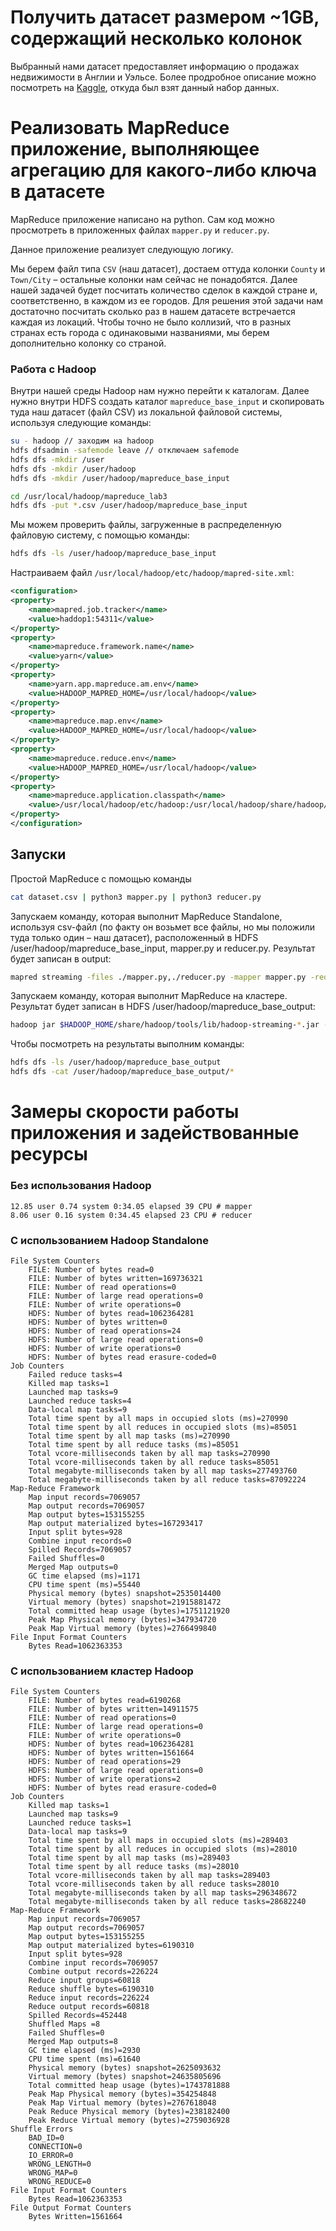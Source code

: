 # Получить датасет размером ~1GB, содержащий несколько колонок

Выбранный нами датасет предоставляет информацию о продажах недвижимости в Англии и Уэльсе.
Более продробное описание можно посмотреть на [Kaggle](https://www.kaggle.com/datasets/lorentzyeung/price-paid-data-202304), откуда был взят данный набор данных.

# Реализовать MapReduce приложение, выполняющее агрегацию для какого-либо ключа в датасете

MapReduce приложение написано на python. Сам код можно просмотреть в приложенных файлах `mapper.py` и `reducer.py`.

Данное приложение реализует следующую логику.

Мы берем файл типа `CSV` (наш датасет), достаем оттуда колонки `County` и `Town/City` – остальные колонки нам сейчас не понадобятся. Далее нашей задачей будет посчитать количество сделок в каждой стране и, соответственно, в каждом из ее городов.
Для решения этой задачи нам достаточно посчитать сколько раз в нашем датасете встречается каждая из локаций. Чтобы точно не было коллизий, что в разных странах есть города с одинаковыми названиями, мы берем дополнительно колонку со страной.

### Работа с Hadoop
Внутри нашей среды Hadoop нам нужно перейти к каталогам. Далее нужно внутри HDFS создать каталог `mapreduce_base_input` и скопировать туда наш датасет (файл CSV) из локальной файловой системы, используя следующие команды:
```bash
su - hadoop // заходим на hadoop
hdfs dfsadmin -safemode leave // отключаем safemode
hdfs dfs -mkdir /user
hdfs dfs -mkdir /user/hadoop
hdfs dfs -mkdir /user/hadoop/mapreduce_base_input

cd /usr/local/hadoop/mapreduce_lab3
hdfs dfs -put *.csv /user/hadoop/mapreduce_base_input
```

Мы можем проверить файлы, загруженные в распределенную файловую систему, с помощью команды:
```bash
hdfs dfs -ls /user/hadoop/mapreduce_base_input
```

Настраиваем файл `/usr/local/hadoop/etc/hadoop/mapred-site.xml`:
```xml
<configuration>
<property>
    <name>mapred.job.tracker</name>
    <value>haddop1:54311</value>
</property>
<property>
    <name>mapreduce.framework.name</name>
    <value>yarn</value>
</property>
<property>
    <name>yarn.app.mapreduce.am.env</name>
    <value>HADOOP_MAPRED_HOME=/usr/local/hadoop</value>
</property>
<property>
    <name>mapreduce.map.env</name>
    <value>HADOOP_MAPRED_HOME=/usr/local/hadoop</value>
</property>
<property>
    <name>mapreduce.reduce.env</name>
    <value>HADOOP_MAPRED_HOME=/usr/local/hadoop</value>
</property>
<property> 
    <name>mapreduce.application.classpath</name>
    <value>/usr/local/hadoop/etc/hadoop:/usr/local/hadoop/share/hadoop/common/lib/*:/usr/local/hadoop/share/hadoop/common/*:/usr/local/hadoop/share/hadoop/hdfs:/usr/local/hadoop/share/hadoop/hdfs/lib/*:/usr/local/hadoop/share/hadoop/hdfs/*:/usr/local/hadoop/share/hadoop/mapreduce/*:/usr/local/hadoop/share/hadoop/yarn:/usr/local/hadoop/share/hadoop/yarn/lib/*:/usr/local/hadoop/share/hadoop/yarn/*</value>
</property>
</configuration>
```

## Запуски

Простой MapReduce с помощью команды
```bash
cat dataset.csv | python3 mapper.py | python3 reducer.py
```

Запускаем команду, которая выполнит MapReduce Standalone, используя csv-файл (по факту он возьмет все файлы, но мы положили туда только один – наш датасет), расположенный в HDFS /user/hadoop/mapreduce_base_input, mapper.py и reducer.py. Результат будет записан в output:
```bash
mapred streaming -files ./mapper.py,./reducer.py -mapper mapper.py -reducer mapper.py -input /user/hadoop/mapreduce_base_input/*.csv -output /user/hadoop/mapreduce_base_output
```

Запускаем команду, которая выполнит MapReduce на кластере. Результат будет записан в HDFS /user/hadoop/mapreduce_base_output:
```bash
hadoop jar $HADOOP_HOME/share/hadoop/tools/lib/hadoop-streaming-*.jar -mapper mapper.py -reducer reducer.py -input /user/hadoop/mapreduce_base_input/*.csv -output /user/hadoop/mapreduce_base_output
```

Чтобы посмотреть на результаты выполним команды:
```bash
hdfs dfs -ls /user/hadoop/mapreduce_base_output
hdfs dfs -cat /user/hadoop/mapreduce_base_output/*
```

# Замеры скорости работы приложения и задействованные ресурсы

### Без использования Hadoop
```
12.85 user 0.74 system 0:34.05 elapsed 39 CPU # mapper
8.06 user 0.16 system 0:34.45 elapsed 23 CPU # reducer
```

### С использованием Hadoop Standalone
```
File System Counters
    FILE: Number of bytes read=0
    FILE: Number of bytes written=169736321
    FILE: Number of read operations=0
    FILE: Number of large read operations=0
    FILE: Number of write operations=0
    HDFS: Number of bytes read=1062364281
    HDFS: Number of bytes written=0
    HDFS: Number of read operations=24
    HDFS: Number of large read operations=0
    HDFS: Number of write operations=0
    HDFS: Number of bytes read erasure-coded=0
Job Counters 
    Failed reduce tasks=4
    Killed map tasks=1
    Launched map tasks=9
    Launched reduce tasks=4
    Data-local map tasks=9
    Total time spent by all maps in occupied slots (ms)=270990
    Total time spent by all reduces in occupied slots (ms)=85051
    Total time spent by all map tasks (ms)=270990
    Total time spent by all reduce tasks (ms)=85051
    Total vcore-milliseconds taken by all map tasks=270990
    Total vcore-milliseconds taken by all reduce tasks=85051
    Total megabyte-milliseconds taken by all map tasks=277493760
    Total megabyte-milliseconds taken by all reduce tasks=87092224
Map-Reduce Framework
    Map input records=7069057
    Map output records=7069057
    Map output bytes=153155255
    Map output materialized bytes=167293417
    Input split bytes=928
    Combine input records=0
    Spilled Records=7069057
    Failed Shuffles=0
    Merged Map outputs=0
    GC time elapsed (ms)=1171
    CPU time spent (ms)=55440
    Physical memory (bytes) snapshot=2535014400
    Virtual memory (bytes) snapshot=21915881472
    Total committed heap usage (bytes)=1751121920
    Peak Map Physical memory (bytes)=347934720
    Peak Map Virtual memory (bytes)=2766499840
File Input Format Counters 
    Bytes Read=1062363353
```

### С использованием кластер Hadoop
```
File System Counters
    FILE: Number of bytes read=6190268
    FILE: Number of bytes written=14911575
    FILE: Number of read operations=0
    FILE: Number of large read operations=0
    FILE: Number of write operations=0
    HDFS: Number of bytes read=1062364281
    HDFS: Number of bytes written=1561664
    HDFS: Number of read operations=29
    HDFS: Number of large read operations=0
    HDFS: Number of write operations=2
    HDFS: Number of bytes read erasure-coded=0
Job Counters 
    Killed map tasks=1
    Launched map tasks=9
    Launched reduce tasks=1
    Data-local map tasks=9
    Total time spent by all maps in occupied slots (ms)=289403
    Total time spent by all reduces in occupied slots (ms)=28010
    Total time spent by all map tasks (ms)=289403
    Total time spent by all reduce tasks (ms)=28010
    Total vcore-milliseconds taken by all map tasks=289403
    Total vcore-milliseconds taken by all reduce tasks=28010
    Total megabyte-milliseconds taken by all map tasks=296348672
    Total megabyte-milliseconds taken by all reduce tasks=28682240
Map-Reduce Framework
    Map input records=7069057
    Map output records=7069057
    Map output bytes=153155255
    Map output materialized bytes=6190310
    Input split bytes=928
    Combine input records=7069057
    Combine output records=226224
    Reduce input groups=60818
    Reduce shuffle bytes=6190310
    Reduce input records=226224
    Reduce output records=60818
    Spilled Records=452448
    Shuffled Maps =8
    Failed Shuffles=0
    Merged Map outputs=8
    GC time elapsed (ms)=2930
    CPU time spent (ms)=61640
    Physical memory (bytes) snapshot=2625093632
    Virtual memory (bytes) snapshot=24635805696
    Total committed heap usage (bytes)=1743781888
    Peak Map Physical memory (bytes)=354254848
    Peak Map Virtual memory (bytes)=2767618048
    Peak Reduce Physical memory (bytes)=238182400
    Peak Reduce Virtual memory (bytes)=2759036928
Shuffle Errors
    BAD_ID=0
    CONNECTION=0
    IO_ERROR=0
    WRONG_LENGTH=0
    WRONG_MAP=0
    WRONG_REDUCE=0
File Input Format Counters 
    Bytes Read=1062363353
File Output Format Counters 
    Bytes Written=1561664
```

